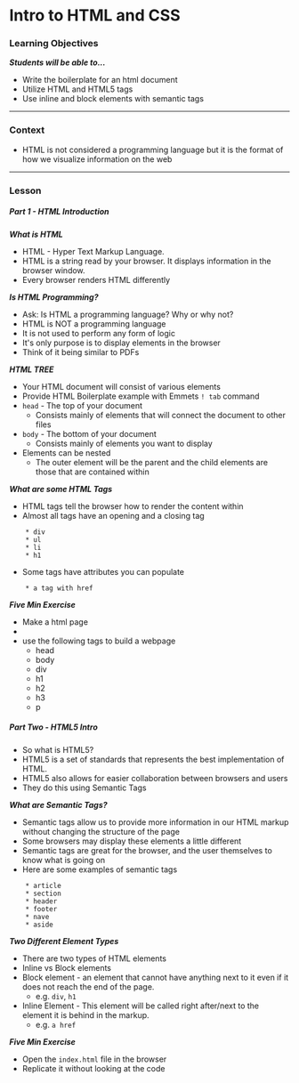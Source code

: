 # Intro to HTML and CSS

### Learning Objectives
***Students will be able to...***

* Write the boilerplate for an html document
* Utilize HTML and HTML5 tags
* Use inline and block elements with semantic tags

---
### Context

* HTML is not considered a programming language but it is the format of how we visualize information on the web

---
### Lesson

##### Part 1 - HTML Introduction

***What is HTML***

* HTML - Hyper Text Markup Language.
* HTML is a string read by your browser. It displays information in the browser window. 
* Every browser renders HTML differently

***Is HTML Programming?***

* Ask: Is HTML a programming language? Why or why not?
* HTML is NOT a programming language
* It is not used to perform any form of logic
* It's only purpose is to display elements in the browser
* Think of it being similar to PDFs

***HTML TREE***

* Your HTML document will consist of various elements
* Provide HTML Boilerplate example with Emmets `! tab` command
* `head` - The top of your document
	* Consists mainly of elements that will connect the document to other files
* `body` - The bottom of your document
	* Consists mainly of elements you want to display
* Elements can be nested
	* The outer element will be the parent and the child elements are those that are contained within

***What are some HTML Tags***

* HTML tags tell the browser how to render the content within
* Almost all tags have an opening and a closing tag

```
	* div
	* ul
	* li
	* h1
```
* Some tags have attributes you can populate

```
	* a tag with href
```

***Five Min Exercise***

* Make a html page
* 
* use the following tags to build a webpage
	* head
	* body
	* div
	* h1
	* h2
	* h3
	* p 

##### Part Two - HTML5 Intro

* So what is HTML5?
* HTML5 is a set of standards that represents the best implementation of HTML.
* HTML5 also allows for easier collaboration between browsers and users
* They do this using Semantic Tags

***What are Semantic Tags?***

* Semantic tags allow us to provide more information in our HTML markup without changing the structure of the page
* Some browsers may display these elements a little different
* Semantic tags are great for the browser, and the user themselves to know what is going on
* Here are some examples of semantic tags

```
	* article
	* section
	* header
	* footer
	* nave
	* aside
```

***Two Different Element Types***

* There are two types of HTML elements
* Inline vs Block elements
* Block element - an element that cannot have anything next to it even if it does not reach the end of the page. 
	* e.g. `div`, `h1`
* Inline Element - This element will be called right after/next to the element it is behind in the markup. 
	* e.g. `a href` 	


***Five Min Exercise***

* Open the `index.html` file in the browser
* Replicate it without looking at the code

